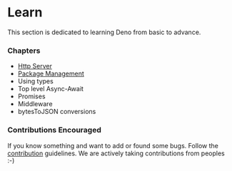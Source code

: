 # Learn

This section is dedicated to learning Deno from basic to advance.

### Chapters

- [Http Server](./learn/httpServer/index.md)
- [Package Management](./learn/packageManagement/index.md)
- Using types
- Top level Async-Await
- Promises
- Middleware
- bytesToJSON conversions

### Contributions Encouraged

If you know something and want to add or found some bugs. Follow the [contribution](./contributing.md) guidelines. We are actively taking contributions from peoples :-)
